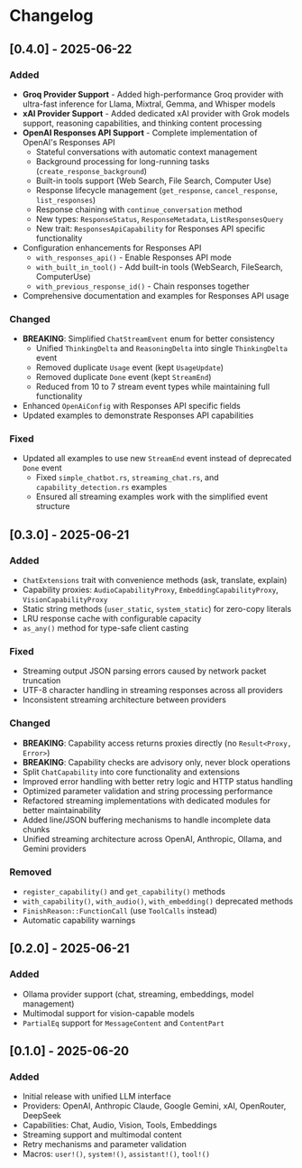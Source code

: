 # Changelog

## [0.4.0] - 2025-06-22

### Added

- **Groq Provider Support** - Added high-performance Groq provider with ultra-fast inference for Llama, Mixtral, Gemma, and Whisper models
- **xAI Provider Support** - Added dedicated xAI provider with Grok models support, reasoning capabilities, and thinking content processing
- **OpenAI Responses API Support** - Complete implementation of OpenAI's Responses API
  - Stateful conversations with automatic context management
  - Background processing for long-running tasks (`create_response_background`)
  - Built-in tools support (Web Search, File Search, Computer Use)
  - Response lifecycle management (`get_response`, `cancel_response`, `list_responses`)
  - Response chaining with `continue_conversation` method
  - New types: `ResponseStatus`, `ResponseMetadata`, `ListResponsesQuery`
  - New trait: `ResponsesApiCapability` for Responses API specific functionality
- Configuration enhancements for Responses API
  - `with_responses_api()` - Enable Responses API mode
  - `with_built_in_tool()` - Add built-in tools (WebSearch, FileSearch, ComputerUse)
  - `with_previous_response_id()` - Chain responses together
- Comprehensive documentation and examples for Responses API usage

### Changed

- **BREAKING**: Simplified `ChatStreamEvent` enum for better consistency
  - Unified `ThinkingDelta` and `ReasoningDelta` into single `ThinkingDelta` event
  - Removed duplicate `Usage` event (kept `UsageUpdate`)
  - Removed duplicate `Done` event (kept `StreamEnd`)
  - Reduced from 10 to 7 stream event types while maintaining full functionality
- Enhanced `OpenAiConfig` with Responses API specific fields
- Updated examples to demonstrate Responses API capabilities

### Fixed

- Updated all examples to use new `StreamEnd` event instead of deprecated `Done` event
  - Fixed `simple_chatbot.rs`, `streaming_chat.rs`, and `capability_detection.rs` examples
  - Ensured all streaming examples work with the simplified event structure

## [0.3.0] - 2025-06-21

### Added

- `ChatExtensions` trait with convenience methods (ask, translate, explain)
- Capability proxies: `AudioCapabilityProxy`, `EmbeddingCapabilityProxy`, `VisionCapabilityProxy`
- Static string methods (`user_static`, `system_static`) for zero-copy literals
- LRU response cache with configurable capacity
- `as_any()` method for type-safe client casting

### Fixed

- Streaming output JSON parsing errors caused by network packet truncation
- UTF-8 character handling in streaming responses across all providers
- Inconsistent streaming architecture between providers

### Changed

- **BREAKING**: Capability access returns proxies directly (no `Result<Proxy, Error>`)
- **BREAKING**: Capability checks are advisory only, never block operations
- Split `ChatCapability` into core functionality and extensions
- Improved error handling with better retry logic and HTTP status handling
- Optimized parameter validation and string processing performance
- Refactored streaming implementations with dedicated modules for better maintainability
- Added line/JSON buffering mechanisms to handle incomplete data chunks
- Unified streaming architecture across OpenAI, Anthropic, Ollama, and Gemini providers

### Removed

- `register_capability()` and `get_capability()` methods
- `with_capability()`, `with_audio()`, `with_embedding()` deprecated methods
- `FinishReason::FunctionCall` (use `ToolCalls` instead)
- Automatic capability warnings

## [0.2.0] - 2025-06-21

### Added

- Ollama provider support (chat, streaming, embeddings, model management)
- Multimodal support for vision-capable models
- `PartialEq` support for `MessageContent` and `ContentPart`

## [0.1.0] - 2025-06-20

### Added

- Initial release with unified LLM interface
- Providers: OpenAI, Anthropic Claude, Google Gemini, xAI, OpenRouter, DeepSeek
- Capabilities: Chat, Audio, Vision, Tools, Embeddings
- Streaming support and multimodal content
- Retry mechanisms and parameter validation
- Macros: `user!()`, `system!()`, `assistant!()`, `tool!()`
